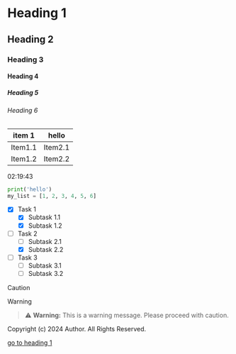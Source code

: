 # Heading 1

## Heading 2

### Heading 3

#### Heading 4

##### Heading 5

###### Heading 6

| item 1  | hello   |
| ------- | ------- |
| Item1.1 | Item2.1 |
| Item1.2 | Item2.2 |

02:19:43

```python
print('hello')
my_list = [1, 2, 3, 4, 5, 6]
```

- [x] Task 1
  - [x] Subtask 1.1
  - [x] Subtask 1.2
- [ ] Task 2
  - [ ] Subtask 2.1
  - [x] Subtask 2.2
- [ ] Task 3
  - [ ] Subtask 3.1
  - [ ] Subtask 3.2

> [!CAUTION]

> [!WARNING]

> ⚠️ **Warning:** This is a warning message. Please proceed with caution.

Copyright (c) 2024 Author. All Rights Reserved.

[go to heading 1](#heading-6)
